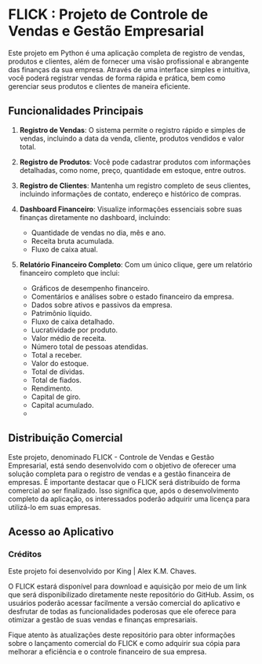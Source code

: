 # FLICK : Projeto de Controle de Vendas e Gestão Empresarial ##

Este projeto em Python é uma aplicação completa de registro de vendas, produtos e clientes, além de fornecer uma visão profissional e abrangente das finanças da sua empresa. Através de uma interface simples e intuitiva, você poderá registrar vendas de forma rápida e prática, bem como gerenciar seus produtos e clientes de maneira eficiente.

## Funcionalidades Principais

1. **Registro de Vendas**: O sistema permite o registro rápido e simples de vendas, incluindo a data da venda, cliente, produtos vendidos e valor total.

2. **Registro de Produtos**: Você pode cadastrar produtos com informações detalhadas, como nome, preço, quantidade em estoque, entre outros.

3. **Registro de Clientes**: Mantenha um registro completo de seus clientes, incluindo informações de contato, endereço e histórico de compras.

4. **Dashboard Financeiro**: Visualize informações essenciais sobre suas finanças diretamente no dashboard, incluindo:
   - Quantidade de vendas no dia, mês e ano.
   - Receita bruta acumulada.
   - Fluxo de caixa atual.

5. **Relatório Financeiro Completo**: Com um único clique, gere um relatório financeiro completo que inclui:
   - Gráficos de desempenho financeiro.
   - Comentários e análises sobre o estado financeiro da empresa.
   - Dados sobre ativos e passivos da empresa.
   - Patrimônio líquido.
   - Fluxo de caixa detalhado.
   - Lucratividade por produto.
   - Valor médio de receita.
   - Número total de pessoas atendidas.
   - Total a receber.
   - Valor do estoque.
   - Total de dívidas.
   - Total de fiados.
   - Rendimento.
   - Capital de giro.
   - Capital acumulado.
   - 
## Distribuição Comercial

Este projeto, denominado FLICK - Controle de Vendas e Gestão Empresarial, está sendo desenvolvido com o objetivo de oferecer uma solução completa para o registro de vendas e a gestão financeira de empresas. É importante destacar que o FLICK será distribuído de forma comercial ao ser finalizado. Isso significa que, após o desenvolvimento completo da aplicação, os interessados poderão adquirir uma licença para utilizá-lo em suas empresas.

## Acesso ao Aplicativo

### Créditos
Este projeto foi desenvolvido por King | Alex K.M. Chaves.

O FLICK estará disponível para download e aquisição por meio de um link que será disponibilizado diretamente neste repositório do GitHub. Assim, os usuários poderão acessar facilmente a versão comercial do aplicativo e desfrutar de todas as funcionalidades poderosas que ele oferece para otimizar a gestão de suas vendas e finanças empresariais.

Fique atento às atualizações deste repositório para obter informações sobre o lançamento comercial do FLICK e como adquirir sua cópia para melhorar a eficiência e o controle financeiro de sua empresa.

